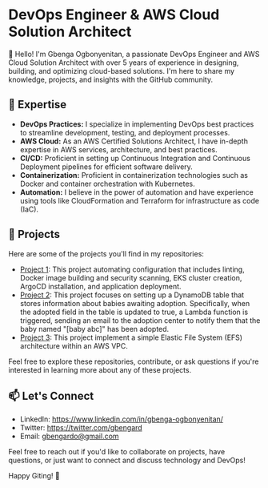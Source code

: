 # DevOps Engineer & AWS Cloud Solution Architect

👋 Hello! I'm Gbenga Ogbonyenitan, a passionate DevOps Engineer and AWS Cloud Solution Architect with over 5 years of experience in designing, building, and optimizing cloud-based solutions. I'm here to share my knowledge, projects, and insights with the GitHub community.

## 🔧 Expertise

- **DevOps Practices:** I specialize in implementing DevOps best practices to streamline development, testing, and deployment processes.
- **AWS Cloud:** As an AWS Certified Solutions Architect, I have in-depth expertise in AWS services, architecture, and best practices.
- **CI/CD:** Proficient in setting up Continuous Integration and Continuous Deployment pipelines for efficient software delivery.
- **Containerization:** Proficient in containerization technologies such as Docker and container orchestration with Kubernetes.
- **Automation:** I believe in the power of automation and have experience using tools like CloudFormation and Terraform for infrastructure as code (IaC).

## 🚀 Projects

Here are some of the projects you'll find in my repositories:

- [Project 1](https://github.com/Gbengard/esigned): This project automating configuration that includes linting, Docker image building and security scanning, EKS cluster creation, ArgoCD installation, and application deployment.
- [Project 2](https://github.com/Gbengard/aws-dynamodb-lambda-trigger): This project focuses on setting up a DynamoDB table that stores information about babies awaiting adoption. Specifically, when the adopted field in the table is updated to true, a Lambda function is triggered, sending an email to the adoption center to notify them that the baby named "[baby abc]" has been adopted.
- [Project 3](https://github.com/Gbengard/aws-efs): This project implement a simple Elastic File System (EFS) architecture within an AWS VPC.

Feel free to explore these repositories, contribute, or ask questions if you're interested in learning more about any of these projects.

## 📫 Let's Connect

- LinkedIn: https://www.linkedin.com/in/gbenga-ogbonyenitan/
- Twitter: https://twitter.com/gbengard
- Email: gbengardo@gmail.com

Feel free to reach out if you'd like to collaborate on projects, have questions, or just want to connect and discuss technology and DevOps!

Happy Giting! 🚀

